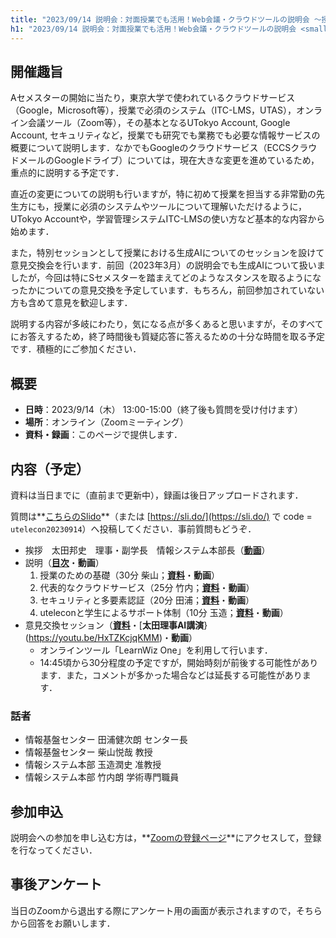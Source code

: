 ```yaml
---
title: "2023/09/14 説明会：対面授業でも活用！Web会議・クラウドツールの説明会 〜授業における生成AIの活用方法も考える〜"
h1: "2023/09/14 説明会：対面授業でも活用！Web会議・クラウドツールの説明会 <small>〜授業における生成AIの活用方法も考える〜</small>"
---
```


## 開催趣旨
Aセメスターの開始に当たり，東京大学で使われているクラウドサービス（Google，Microsoft等），授業で必須のシステム（ITC-LMS，UTAS），オンライン会議ツール（Zoom等），その基本となるUTokyo Account, Google Account, セキュリティなど，授業でも研究でも業務でも必要な情報サービスの概要について説明します．なかでもGoogleのクラウドサービス（ECCSクラウドメールのGoogleドライブ）については，現在大きな変更を進めているため，重点的に説明する予定です．

直近の変更についての説明も行いますが，特に初めて授業を担当する非常勤の先生方にも，授業に必須のシステムやツールについて理解いただけるように，UTokyo Accountや，学習管理システムITC-LMSの使い方など基本的な内容から始めます．

また，特別セッションとして授業における生成AIについてのセッションを設けて意見交換会を行います．前回（2023年3月）の説明会でも生成AIについて扱いましたが，今回は特にSセメスターを踏まえてどのようなスタンスを取るようになったかについての意見交換を予定しています．もちろん，前回参加されていない方も含めて意見を歓迎します．

説明する内容が多岐にわたり，気になる点が多くあると思いますが，そのすべてにお答えするため，終了時間後も質疑応答に答えるための十分な時間を取る予定です．積極的にご参加ください．

## 概要
- **日時**：2023/9/14（木） 13:00-15:00（終了後も質問を受け付けます）
- **場所**：オンライン（Zoomミーティング）
- **資料・録画**：このページで提供します．

## 内容（予定）

資料は当日までに（直前まで更新中），録画は後日アップロードされます．

質問は**[こちらのSlido](https://app.sli.do/event/kiQDQd39oVjcehG34uUojR)**（または [https://sli.do/](https://sli.do/) で code = `utelecon20230914`）へ投稿してください．事前質問もどうぞ．

- 挨拶　太田邦史　理事・副学長　情報システム本部長（[**動画**](https://youtu.be/7-E1kbKPB78)）
- 説明（[**目次**](sildes/00-index.pdf)・**動画**）
    1. 授業のための基礎（30分 柴山；[**資料**](slides/01-in-classes.pdf)・**動画**）
    1. 代表的なクラウドサービス（25分 竹内；[**資料**](slides/02-cloud.pdf)・**動画**）
    1. セキュリティと多要素認証（20分 田浦；[**資料**](slides/03-security.pdf)・**動画**）
    1. uteleconと学生によるサポート体制（10分 玉造；[**資料**](slides/04-utelecon.pdf)・**動画**）
- 意見交換セッション（[**資料**](slides/05-discussion.pdf)・[**太田理事AI講演**}(https://youtu.be/HxTZKcjqKMM)・**動画**）
    - オンラインツール「LearnWiz One」を利用して行います．
    - 14:45頃から30分程度の予定ですが，開始時刻が前後する可能性があります．また，コメントが多かった場合などは延長する可能性があります．

### 話者

- 情報基盤センター 田浦健次朗 センター長
- 情報基盤センター 柴山悦哉 教授
- 情報システム本部 玉造潤史 准教授
- 情報システム本部 竹内朗 学術専門職員

## 参加申込

説明会への参加を申し込む方は，**[Zoomの登録ページ](https://u-tokyo-ac-jp.zoom.us/meeting/register/tZYuc-ihrTMiHNDEH591txm5i5YWuIBDTn36)**にアクセスして，登録を行なってください．

## 事後アンケート

当日のZoomから退出する際にアンケート用の画面が表示されますので，そちらから回答をお願いします．
